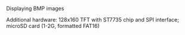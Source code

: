 Displaying BMP images

Additional hardware: 128x160 TFT with ST7735 chip and SPI interface; microSD card (1-2G, formatted FAT16)
